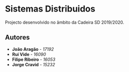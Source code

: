 # Sistemas Distribuidos
Projecto desenvolvido no âmbito da Cadeira SD 2019/2020.

## Autores
* **João Aragão** - *17192*
* **Rui Vide** - *16090*
* **Filipe Ribeiro** - *16053*
* **Jorge Cravid** - *15232*
